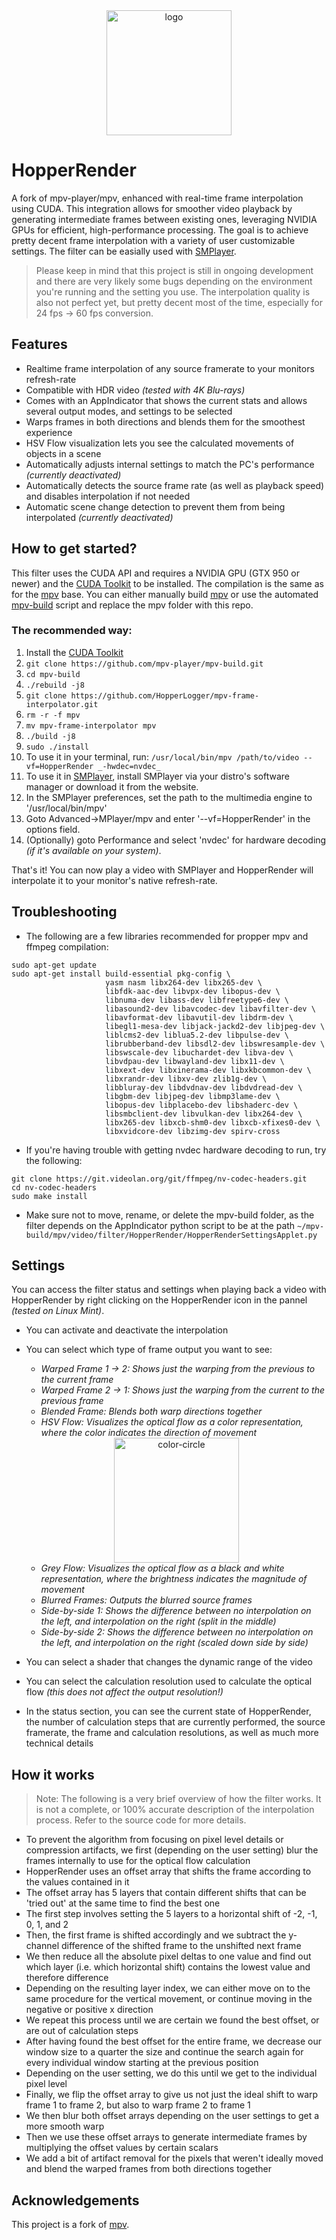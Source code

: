 <div align="center">
  <img alt="logo" height="200px" src="https://github.com/HopperLogger/HopperRender/assets/121826818/faa253f0-3276-4404-aa4a-bb9c2b35056c">
</div>

# HopperRender
A fork of mpv-player/mpv, enhanced with real-time frame interpolation using CUDA. This integration allows for smoother video playback by generating intermediate frames between existing ones, leveraging NVIDIA GPUs for efficient, high-performance processing.
The goal is to achieve pretty decent frame interpolation with a variety of user customizable settings.
The filter can be easially used with [SMPlayer](https://github.com/smplayer-dev/smplayer).
> Please keep in mind that this project is still in ongoing development and there are very likely some bugs depending on the environment you're running and the setting you use. The interpolation quality is also not perfect yet, but pretty decent most of the time, especially for 24 fps -> 60 fps conversion.

## Features
- Realtime frame interpolation of any source framerate to your monitors refresh-rate
- Compatible with HDR video _(tested with 4K Blu-rays)_
- Comes with an AppIndicator that shows the current stats and allows several output modes, and settings to be selected
- Warps frames in both directions and blends them for the smoothest experience
- HSV Flow visualization lets you see the calculated movements of objects in a scene
- Automatically adjusts internal settings to match the PC's performance _(currently deactivated)_
- Automatically detects the source frame rate (as well as playback speed) and disables interpolation if not needed
- Automatic scene change detection to prevent them from being interpolated _(currently deactivated)_

## How to get started?
This filter uses the CUDA API and requires a NVIDIA GPU (GTX 950 or newer) and the [CUDA Toolkit](https://developer.nvidia.com/cuda-downloads) to be installed.
The compilation is the same as for the [mpv](https://github.com/mpv-player/mpv) base. You can either manually build [mpv](https://github.com/mpv-player/mpv) or use the automated [mpv-build](https://github.com/mpv-player/mpv-build) script and replace the mpv folder with this repo.

### The recommended way:
1. Install the [CUDA Toolkit](https://developer.nvidia.com/cuda-downloads)
2. `git clone https://github.com/mpv-player/mpv-build.git`
3. `cd mpv-build`
4. `./rebuild -j8`
5. `git clone https://github.com/HopperLogger/mpv-frame-interpolator.git`
6. `rm -r -f mpv`
7. `mv mpv-frame-interpolator mpv`
8. `./build -j8`
9. `sudo ./install`
10. To use it in your terminal, run: `/usr/local/bin/mpv /path/to/video --vf=HopperRender _-hwdec=nvdec_`
11. To use it in [SMPlayer](https://www.smplayer.info/), install SMPlayer via your distro's software manager or download it from the website.
12. In the SMPlayer preferences, set the path to the multimedia engine to '/usr/local/bin/mpv'
13. Goto Advanced->MPlayer/mpv and enter '--vf=HopperRender' in the options field.
14. (Optionally) goto Performance and select 'nvdec' for hardware decoding _(if it's available on your system)_.

That's it! You can now play a video with SMPlayer and HopperRender will interpolate it to your monitor's native refresh-rate.

## Troubleshooting
- The following are a few libraries recommended for propper mpv and ffmpeg compilation:
```
sudo apt-get update
sudo apt-get install build-essential pkg-config \
                     yasm nasm libx264-dev libx265-dev \
                     libfdk-aac-dev libvpx-dev libopus-dev \
                     libnuma-dev libass-dev libfreetype6-dev \
                     libasound2-dev libavcodec-dev libavfilter-dev \
                     libavformat-dev libavutil-dev libdrm-dev \
                     libegl1-mesa-dev libjack-jackd2-dev libjpeg-dev \
                     liblcms2-dev liblua5.2-dev libpulse-dev \
                     librubberband-dev libsdl2-dev libswresample-dev \
                     libswscale-dev libuchardet-dev libva-dev \
                     libvdpau-dev libwayland-dev libx11-dev \
                     libxext-dev libxinerama-dev libxkbcommon-dev \
                     libxrandr-dev libxv-dev zlib1g-dev \
                     libbluray-dev libdvdnav-dev libdvdread-dev \
                     libgbm-dev libjpeg-dev libmp3lame-dev \
                     libopus-dev libplacebo-dev libshaderc-dev \
                     libsmbclient-dev libvulkan-dev libx264-dev \
                     libx265-dev libxcb-shm0-dev libxcb-xfixes0-dev \
                     libxvidcore-dev libzimg-dev spirv-cross
```
- If you're having trouble with getting nvdec hardware decoding to run, try the following:
```
git clone https://git.videolan.org/git/ffmpeg/nv-codec-headers.git
cd nv-codec-headers
sudo make install
```
- Make sure not to move, rename, or delete the mpv-build folder, as the filter depends on the AppIndicator python script to be at the path `~/mpv-build/mpv/video/filter/HopperRender/HopperRenderSettingsApplet.py`

## Settings
You can access the filter status and settings when playing back a video with HopperRender by right clicking on the HopperRender icon in the pannel _(tested on Linux Mint)_.

- You can activate and deactivate the interpolation
- You can select which type of frame output you want to see:
    - _Warped Frame 1 -> 2: Shows just the warping from the previous to the current frame_
    - _Warped Frame 2 -> 1: Shows just the warping from the current to the previous frame_
    - _Blended Frame: Blends both warp directions together_
    - _HSV Flow: Visualizes the optical flow as a color representation, where the color indicates the direction of movement_

    <div align="center">
    <img alt="color-circle" height="200px" src="https://github.com/HopperLogger/HopperRender/assets/121826818/b025d4ce-cfa2-4702-b184-2c09f4254246">
    </div>

    - _Grey Flow: Visualizes the optical flow as a black and white representation, where the brightness indicates the magnitude of movement_
    - _Blurred Frames: Outputs the blurred source frames_
    - _Side-by-side 1: Shows the difference between no interpolation on the left, and interpolation on the right (split in the middle)_
    - _Side-by-side 2: Shows the difference between no interpolation on the left, and interpolation on the right (scaled down side by side)_
- You can select a shader that changes the dynamic range of the video
- You can select the calculation resolution used to calculate the optical flow _(this does not affect the output resolution!)_
- In the status section, you can see the current state of HopperRender, the number of calculation steps that are currently performed, the source framerate, the frame and calculation resolutions, as well as much more technical details

## How it works
> Note: The following is a very brief overview of how the filter works. It is not a complete, or 100% accurate description of the interpolation process. Refer to the source code for more details.

- To prevent the algorithm from focusing on pixel level details or compression artifacts, we first (depending on the user setting) blur the frames internally to use for the optical flow calculation
- HopperRender uses an offset array that shifts the frame according to the values contained in it
- The offset array has 5 layers that contain different shifts that can be 'tried out' at the same time to find the best one
- The first step involves setting the 5 layers to a horizontal shift of -2, -1, 0, 1, and 2
- Then, the first frame is shifted accordingly and we subtract the y-channel difference of the shifted frame to the unshifted next frame
- We then reduce all the absolute pixel deltas to one value and find out which layer (i.e. which horizontal shift) contains the lowest value and therefore difference
- Depending on the resulting layer index, we can either move on to the same procedure for the vertical movement, or continue moving in the negative or positive x direction
- We repeat this process until we are certain we found the best offset, or are out of calculation steps
- After having found the best offset for the entire frame, we decrease our window size to a quarter the size and continue the search again for every individual window starting at the previous position
- Depending on the user setting, we do this until we get to the individual pixel level
- Finally, we flip the offset array to give us not just the ideal shift to warp frame 1 to frame 2, but also to warp frame 2 to frame 1
- We then blur both offset arrays depending on the user settings to get a more smooth warp
- Then we use these offset arrays to generate intermediate frames by multiplying the offset values by certain scalars
- We add a bit of artifact removal for the pixels that weren't ideally moved and blend the warped frames from both directions together

## Acknowledgements

This project is a fork of [mpv](https://github.com/mpv-player/mpv).
